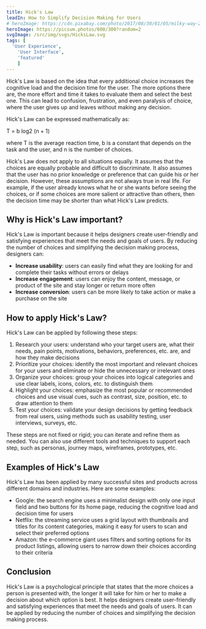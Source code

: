 ```yaml
---
title: Hick's Law
leadIn: How to Simplify Decision Making for Users
# heroImage: https://cdn.pixabay.com/photo/2017/08/30/01/05/milky-way-2695569_960_720.jpg
heroImage: https://picsum.photos/600/300?random=2
svgImage: /src/img/svgs/HicksLaw.svg
tags: [
  'User Experience',
	'User Interface',
	'featured'
	]
---
```


Hick's Law is based on the idea that every additional choice increases the cognitive load and the decision time for the user. The more options there are, the more effort and time it takes to evaluate them and select the best one. This can lead to confusion, frustration, and even paralysis of choice, where the user gives up and leaves without making any decision.

Hick's Law can be expressed mathematically as:

T = b log2 (n + 1)

where T is the average reaction time, b is a constant that depends on the task and the user, and n is the number of choices.

Hick's Law does not apply to all situations equally. It assumes that the choices are equally probable and difficult to discriminate. It also assumes that the user has no prior knowledge or preference that can guide his or her decision. However, these assumptions are not always true in real life. For example, if the user already knows what he or she wants before seeing the choices, or if some choices are more salient or attractive than others, then the decision time may be shorter than what Hick's Law predicts.

## Why is Hick's Law important?

Hick's Law is important because it helps designers create user-friendly and satisfying experiences that meet the needs and goals of users. By reducing the number of choices and simplifying the decision making process, designers can:

- **Increase usability**: users can easily find what they are looking for and complete their tasks without errors or delays
- **Increase engagement**: users can enjoy the content, message, or product of the site and stay longer or return more often
- **Increase conversion**: users can be more likely to take action or make a purchase on the site

## How to apply Hick's Law?

Hick's Law can be applied by following these steps:

1. Research your users: understand who your target users are, what their needs, pain points, motivations, behaviors, preferences, etc. are, and how they make decisions
2. Prioritize your choices: identify the most important and relevant choices for your users and eliminate or hide the unnecessary or irrelevant ones
3. Organize your choices: group your choices into logical categories and use clear labels, icons, colors, etc. to distinguish them
4. Highlight your choices: emphasize the most popular or recommended choices and use visual cues, such as contrast, size, position, etc. to draw attention to them
5. Test your choices: validate your design decisions by getting feedback from real users, using methods such as usability testing, user interviews, surveys, etc.

These steps are not fixed or rigid; you can iterate and refine them as needed. You can also use different tools and techniques to support each step, such as personas, journey maps, wireframes, prototypes, etc.

## Examples of Hick's Law

Hick's Law has been applied by many successful sites and products across different domains and industries. Here are some examples:

- Google: the search engine uses a minimalist design with only one input field and two buttons for its home page, reducing the cognitive load and decision time for users
- Netflix: the streaming service uses a grid layout with thumbnails and titles for its content categories, making it easy for users to scan and select their preferred options
- Amazon: the e-commerce giant uses filters and sorting options for its product listings, allowing users to narrow down their choices according to their criteria

## Conclusion

Hick's Law is a psychological principle that states that the more choices a person is presented with, the longer it will take for him or her to make a decision about which option is best. It helps designers create user-friendly and satisfying experiences that meet the needs and goals of users. It can be applied by reducing the number of choices and simplifying the decision making process.



